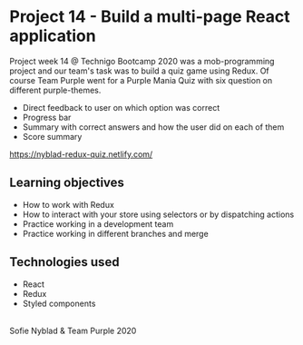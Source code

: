 # Project 14 - Build a multi-page React application
Project week 14 @ Technigo Bootcamp 2020 was a mob-programming project and our team's task was to build a quiz game using Redux. Of course Team Purple went for a Purple Mania Quiz with six question on different purple-themes. 

* Direct feedback to user on which option was correct
* Progress bar
* Summary with correct answers and how the user did on each of them
* Score summary

https://nyblad-redux-quiz.netlify.com/

## Learning objectives
* How to work with Redux
* How to interact with your store using selectors or by dispatching actions
* Practice working in a development team
* Practice working in different branches and merge

## Technologies used
* React <br>
* Redux <br>
* Styled components <br>

<br>
Sofie Nyblad & Team Purple 2020




